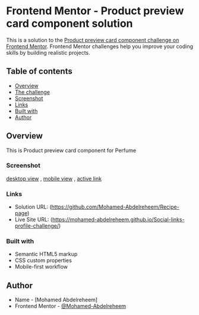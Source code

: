 # Frontend Mentor - Product preview card component solution

This is a solution to the [Product preview card component challenge on Frontend Mentor](https://www.frontendmentor.io/challenges/product-preview-card-component-GO7UmttRfa). Frontend Mentor challenges help you improve your coding skills by building realistic projects. 


## Table of contents

- [Overview](#overview)
- [The challenge](#Recipe-page-challenge)
- [Screenshot](#screenshot)
- [Links](#links)
- [Built with](#built-with)
- [Author](#author)


## Overview

This is Product preview card component for  Perfume


### Screenshot

[desktop view](./screenshots/desktop-screen.png) , [mobile view](./screenshots/mobile-screen.png) , [active link](screenshots/active.png)


### Links

- Solution URL: (https://github.com/Mohamed-Abdelreheem/Recipe-page)
- Live Site URL: (https://mohamed-abdelreheem.github.io/Social-links-profile-challenge/)


### Built with

- Semantic HTML5 markup
- CSS custom properties
- Mobile-first workflow


## Author

- Name - [Mohamed Abdelreheem]
- Frontend Mentor - [@Mohamed-Abdelreheem](https://www.frontendmentor.io/profile/Mohamed-Abdelreheem)

